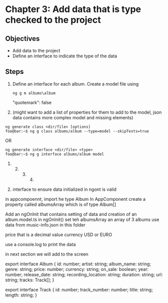 # Chapter 3: Add data that is type checked to the project

## Objectives

- Add data to the project
- Define an interface to indicate the type of the data

## Steps

1. Define an interface for each album. Create a model file using

   ```
   ng g m albums\album
   ```

   "quotemark": false

1. (might want to add a list of properties for them to add to the model, json data contains more complex model and missing elements)

```console
ng generate class <dir/file> [options]
foo@bar:~$ ng g class albums/album --type=model --skipTests=true
```

OR

```console
ng generate interface <dir/file> <type>
foo@bar:~$ ng g interface albums/album model
```

1. 2. 3. 4.

2. interface to ensure data initialized in ngont is valid

in appcompoennt, import he type Album
In AppComponent create a property called albumsArray
which is of type Album[]

Add an ngOnInit that contains setting of data and creation of an album.model.ts
in ngOnInit() set teh albumsArray an array of 3 albums
use data from music-info.json in this folder

price that is a decimal value
currency USD or EURO

use a console.log to print the data

in next section we will add to the screen

export interface Album {
id: number;
artist: string;
album_name: string;
genre: string;
price: number;
currency: string;
on_sale: boolean;
year: number;
release_date: string;
recording_location: string;
duration: string;
url: string;
tracks: Track[];
}

export interface Track {
id: number;
track_number: number;
title: string;
length: string;
}
